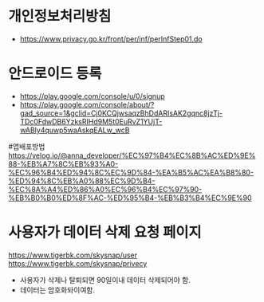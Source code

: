 
# 개인정보처리방침
 - https://www.privacy.go.kr/front/per/inf/perInfStep01.do

# 안드로이드 등록
 - https://play.google.com/console/u/0/signup
 - https://play.google.com/console/about/?gad_source=1&gclid=Cj0KCQjwsaqzBhDdARIsAK2gqnc8jzTj-TDc0FdwDB6YzksRIHd9M5t0EuRvZ1YUjT-wABly4quwp5waAskqEALw_wcB

#앱배포방법
https://velog.io/@anna_developer/%EC%97%B4%EC%8B%AC%ED%9E%88-%EB%A7%8C%EB%93%A0-%EC%96%B4%ED%94%8C%EC%9D%84-%EA%B5%AC%EA%B8%80-%ED%94%8C%EB%A0%88%EC%9D%B4-%EC%8A%A4%ED%86%A0%EC%96%B4%EC%97%90-%EB%B0%B0%ED%8F%AC-%ED%95%B4-%EB%B3%B4%EC%9E%90


# 사용자가 데이터 삭제 요청 페이지
https://www.tigerbk.com/skysnap/user
https://www.tigerbk.com/skysnap/privecy
 - 사용자가 삭제나 탈퇴되면 90일이내 데이터 삭제되어야 함.
 - 데이터는 암호화돠이여함.